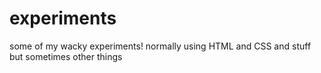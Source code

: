 
# experiments

some of my wacky experiments! normally using HTML and CSS and stuff but sometimes other things
